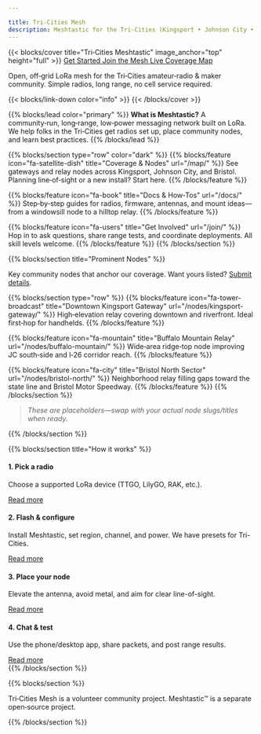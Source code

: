 ```yaml
---

title: Tri-Cities Mesh
description: Meshtastic for the Tri‑Cities (Kingsport • Johnson City • Bristol)
---
```


{{< blocks/cover title="Tri‑Cities Meshtastic" image_anchor="top" height="full" >}} <a class="btn btn-lg btn-primary me-3 mb-4" href="/docs/get-started/">
Get Started <i class="fas fa-arrow-alt-circle-right ms-2"></i> </a> <a class="btn btn-lg btn-secondary me-3 mb-4" href="/join/">
Join the Mesh <i class="fas fa-satellite-dish ms-2"></i> </a> <a class="btn btn-lg btn-info me-3 mb-4" href="/map/">
Live Coverage Map <i class="fas fa-map ms-2"></i> </a>

<p class="lead mt-5">Open, off‑grid LoRa mesh for the Tri‑Cities amateur‑radio & maker community. Simple radios, long range, no cell service required.</p>
{{< blocks/link-down color="info" >}}
{{< /blocks/cover >}}

{{% blocks/lead color="primary" %}}
**What is Meshtastic?** A community‑run, long‑range, low‑power messaging network built on LoRa. We help folks in the Tri‑Cities get radios set up, place community nodes, and learn best practices.
{{% /blocks/lead %}}

{{% blocks/section type="row" color="dark" %}}
{{% blocks/feature icon="fa-satellite-dish" title="Coverage & Nodes" url="/map/" %}}
See gateways and relay nodes across Kingsport, Johnson City, and Bristol. Planning line‑of‑sight or a new install? Start here.
{{% /blocks/feature %}}

{{% blocks/feature icon="fa-book" title="Docs & How‑Tos" url="/docs/" %}}
Step‑by‑step guides for radios, firmware, antennas, and mount ideas—from a windowsill node to a hilltop relay.
{{% /blocks/feature %}}

{{% blocks/feature icon="fa-users" title="Get Involved" url="/join/" %}}
Hop in to ask questions, share range tests, and coordinate deployments. All skill levels welcome.
{{% /blocks/feature %}}
{{% /blocks/section %}}

{{% blocks/section title="Prominent Nodes" %}}

<p class="text-center mb-4">Key community nodes that anchor our coverage. Want yours listed? <a href="/nodes/submit/">Submit details</a>.</p>

{{% blocks/section type="row" %}}
{{% blocks/feature icon="fa-tower-broadcast" title="Downtown Kingsport Gateway" url="/nodes/kingsport-gateway/" %}}
High‑elevation relay covering downtown and riverfront. Ideal first‑hop for handhelds.
{{% /blocks/feature %}}

{{% blocks/feature icon="fa-mountain" title="Buffalo Mountain Relay" url="/nodes/buffalo-mountain/" %}}
Wide‑area ridge‑top node improving JC south‑side and I‑26 corridor reach.
{{% /blocks/feature %}}

{{% blocks/feature icon="fa-city" title="Bristol North Sector" url="/nodes/bristol-north/" %}}
Neighborhood relay filling gaps toward the state line and Bristol Motor Speedway.
{{% /blocks/feature %}}
{{% /blocks/section %}}

> *These are placeholders—swap with your actual node slugs/titles when ready.*

{{% /blocks/section %}}


{{% blocks/section title="How it works" %}}
<div class="row text-center">
  <div class="col-12 col-sm-6 col-md-3 mb-4">
    <i class="fas fa-plug fa-2x mb-2"></i>
    <h4>1. Pick a radio</h4>
    <p>Choose a supported LoRa device (TTGO, LilyGO, RAK, etc.).</p>
    <a href="/docs/hardware/">Read more</a>
  </div>
  <div class="col-12 col-sm-6 col-md-3 mb-4">
    <i class="fas fa-wifi fa-2x mb-2"></i>
    <h4>2. Flash &amp; configure</h4>
    <p>Install Meshtastic, set region, channel, and power. We have presets for Tri-Cities.</p>
    <a href="/docs/firmware/">Read more</a>
  </div>
  <div class="col-12 col-sm-6 col-md-3 mb-4">
    <i class="fas fa-signal fa-2x mb-2"></i>
    <h4>3. Place your node</h4>
    <p>Elevate the antenna, avoid metal, and aim for clear line-of-sight.</p>
    <a href="/docs/antennas/">Read more</a>
  </div>
  <div class="col-12 col-sm-6 col-md-3 mb-4">
    <i class="fas fa-comment-dots fa-2x mb-2"></i>
    <h4>4. Chat &amp; test</h4>
    <p>Use the phone/desktop app, share packets, and post range results.</p>
    <a href="/docs/apps/">Read more</a>
  </div>
</div>
{{% /blocks/section %}}




{{% blocks/section %}}

<div class="text-center">
  <p class="small opacity-75">Tri‑Cities Mesh is a volunteer community project. Meshtastic™ is a separate open‑source project.</p>
</div>
{{% /blocks/section %}}
